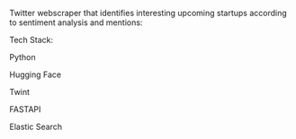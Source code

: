 Twitter webscraper that identifies interesting upcoming startups according to sentiment analysis and mentions: 

Tech Stack:

Python

Hugging Face 

Twint 

FASTAPI

Elastic Search
